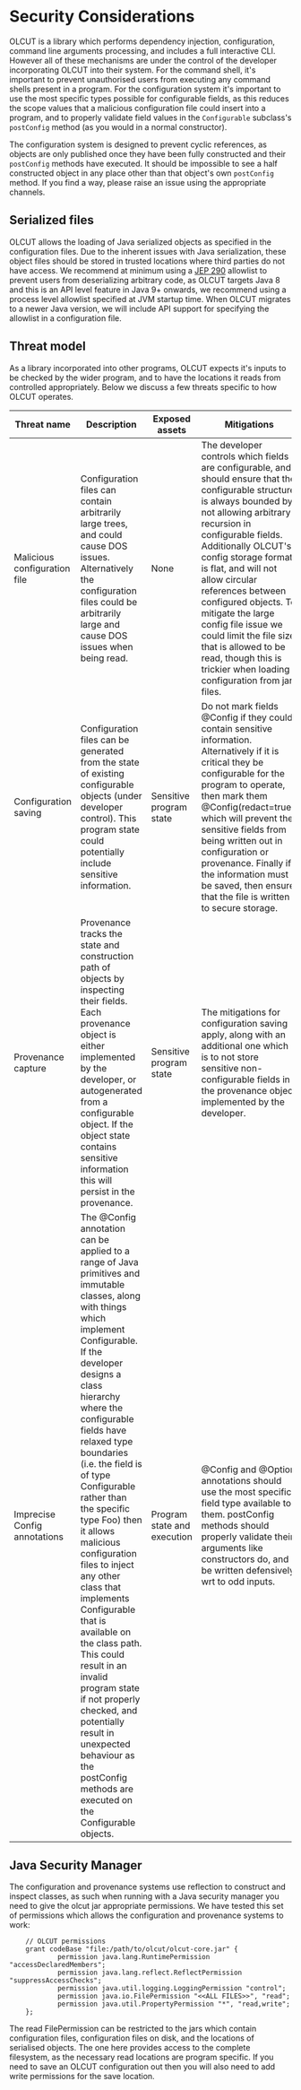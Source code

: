 # Security Considerations

OLCUT is a library which performs dependency injection, configuration, command
line arguments processing, and includes a full interactive CLI. However all of
these mechanisms are under the control of the developer incorporating OLCUT
into their system. For the command shell, it's important to prevent
unauthorised users from executing any command shells present in a program. For
the configuration system it's important to use the most specific types possible
for configurable fields, as this reduces the scope values that a malicious
configuration file could insert into a program, and to properly validate field
values in the `Configurable` subclass's `postConfig` method (as you would in a
normal constructor).

The configuration system is designed to prevent cyclic references, as objects
are only published once they have been fully constructed and their `postConfig`
methods have executed. It should be impossible to see a half constructed object
in any place other than that object's own `postConfig` method. If you find a
way, please raise an issue using the appropriate channels.

## Serialized files

OLCUT allows the loading of Java serialized objects as specified in the
configuration files.  Due to the inherent issues with Java serialization, these
object files should be stored in trusted locations where third parties do not
have access.  We recommend at minimum using a [JEP
290](https://openjdk.java.net/jeps/290) allowlist to prevent users from
deserializing arbitrary code, as OLCUT targets Java 8 and this is an API level
feature in Java 9+ onwards, we recommend using a process level allowlist
specified at JVM startup time. When OLCUT migrates to a newer Java version, we
will include API support for specifying the allowlist in a configuration file.

## Threat model

As a library incorporated into other programs, OLCUT expects it's inputs to be
checked by the wider program, and to have the locations it reads from
controlled appropriately.  Below we discuss a few threats specific to how OLCUT
operates.

| Threat name                  | Description                                                                                                                                                                                                                                                                                                                                                                                                                                                                                                                                                                                                                                                    | Exposed assets              | Mitigations                                                                                                                                                                                                                                                                                                                                                                                                                                                                      |
|------------------------------|----------------------------------------------------------------------------------------------------------------------------------------------------------------------------------------------------------------------------------------------------------------------------------------------------------------------------------------------------------------------------------------------------------------------------------------------------------------------------------------------------------------------------------------------------------------------------------------------------------------------------------------------------------------|-----------------------------|----------------------------------------------------------------------------------------------------------------------------------------------------------------------------------------------------------------------------------------------------------------------------------------------------------------------------------------------------------------------------------------------------------------------------------------------------------------------------------|
| Malicious configuration file | Configuration files can contain arbitrarily large trees, and could cause DOS issues. Alternatively the configuration files could be arbitrarily large and cause DOS issues when being read.                                                                                                                                                                                                                                                                                                                                                                                                                                                                    | None                        | The developer controls which fields are configurable, and should ensure that the configurable structure is always bounded by not allowing arbitrary recursion in configurable fields. Additionally OLCUT's config storage format is flat, and will not allow circular references between configured objects. To mitigate the large config file issue we could limit the file size that is allowed to be read, though this is trickier when loading configuration from jar files. |
| Configuration saving         | Configuration files can be generated from the state of existing configurable objects (under developer control). This program state could potentially include sensitive information.                                                                                                                                                                                                                                                                                                                                                                                                                                                                            | Sensitive program state     | Do not mark fields @Config if they could contain sensitive information. Alternatively if it is critical they be configurable for the program to operate, then mark them @Config(redact=true), which will prevent the sensitive fields from being written out in configuration or provenance. Finally if the information must be saved, then ensure that the file is written to secure storage.                                                                                   |
| Provenance capture           | Provenance tracks the state and construction path of objects by inspecting their fields. Each provenance object is either implemented by the developer, or autogenerated from a configurable object. If the object state contains sensitive information this will persist in the provenance.                                                                                                                                                                                                                                                                                                                                                                   | Sensitive program state     | The mitigations for configuration saving apply, along with an additional one which is to not store sensitive non-configurable fields in the provenance object implemented by the developer.                                                                                                                                                                                                                                                                                      |
| Imprecise Config annotations | The @Config annotation can be applied to a range of Java primitives and immutable classes, along with things which implement Configurable. If the developer designs a class hierarchy where the configurable fields have relaxed type boundaries (i.e. the field is of type Configurable rather than the specific type Foo) then it allows malicious configuration files to inject any other class that implements Configurable that is available on the class path. This could result in an invalid program state if not properly checked, and potentially result in unexpected behaviour as the postConfig methods are executed on the Configurable objects. | Program state and execution | @Config and @Option annotations should use the most specific field type available to them. postConfig methods should properly validate their arguments like constructors do, and be written defensively wrt to odd inputs.                                                                                                                                                                                                                                                       |

## Java Security Manager

The configuration and provenance systems use reflection to construct and
inspect classes, as such when running with a Java security manager you need to
give the olcut jar appropriate permissions. We have tested this set of
permissions which allows the configuration and provenance systems to work:

```
    // OLCUT permissions
    grant codeBase "file:/path/to/olcut/olcut-core.jar" {
            permission java.lang.RuntimePermission "accessDeclaredMembers";
            permission java.lang.reflect.ReflectPermission "suppressAccessChecks";
            permission java.util.logging.LoggingPermission "control";
            permission java.io.FilePermission "<<ALL FILES>>", "read";
            permission java.util.PropertyPermission "*", "read,write";
    };
```

The read FilePermission can be restricted to the jars which contain
configuration files, configuration files on disk, and the locations of
serialised objects. The one here provides access to the complete filesystem, as
the necessary read locations are program specific. If you need to save an OLCUT
configuration out then you will also need to add write permissions for the save
location. 
